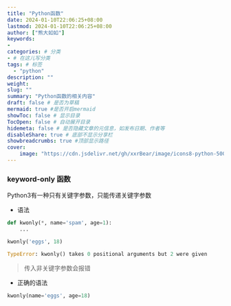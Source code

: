 ```yaml
---
title: "Python函数"
date: 2024-01-10T22:06:25+08:00
lastmod: 2024-01-10T22:06:25+08:00
author: ["熊大如如"]
keywords: 
- 
categories: # 分类
- # 在这儿写分类
tags: # 标签
  - "python"
description: ""
weight:
slug: ""
summary: "Python函数的相关内容"
draft: false # 是否为草稿
mermaid: true #是否开启mermaid
showToc: false # 显示目录
TocOpen: false # 自动展开目录
hidemeta: false # 是否隐藏文章的元信息，如发布日期、作者等
disableShare: true # 底部不显示分享栏
showbreadcrumbs: true #顶部显示路径
cover:
    image: "https://cdn.jsdelivr.net/gh/xxrBear/image/icons8-python-500.png"
---
```


### keyword-only 函数
Python3有一种只有关键字参数，只能传递关键字参数
+ 语法
```python
def kwonly(*, name='spam', age=1):
    ...

kwonly('eggs', 18)

TypeError: kwonly() takes 0 positional arguments but 2 were given
```
> 传入非关键字参数会报错

+ 正确的语法
```python
kwonly(name='eggs', age=18)
```